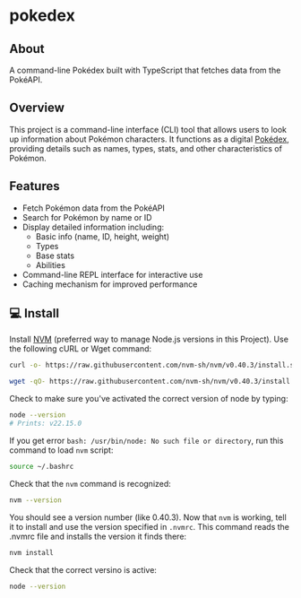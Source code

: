 # pokedex

## About

A command-line Pokédex built with TypeScript that fetches data from the PokéAPI.

## Overview

This project is a command-line interface (CLI) tool that allows users to look up information about Pokémon characters. It functions as a digital [Pokédex](https://pokeapi.co/), providing details such as names, types, stats, and other characteristics of Pokémon.

## Features

- Fetch Pokémon data from the PokéAPI
- Search for Pokémon by name or ID
- Display detailed information including:
  - Basic info (name, ID, height, weight)
  - Types
  - Base stats
  - Abilities
- Command-line REPL interface for interactive use
- Caching mechanism for improved performance

## 💻 Install

Install [NVM](https://github.com/nvm-sh/nvm) (preferred way to manage Node.js versions in this Project).
Use the following cURL or Wget command:

```bash
curl -o- https://raw.githubusercontent.com/nvm-sh/nvm/v0.40.3/install.sh | bash
```

```bash
wget -qO- https://raw.githubusercontent.com/nvm-sh/nvm/v0.40.3/install.sh | bash
```

Check to make sure you've activated the correct version of node by typing:

```bash
node --version
# Prints: v22.15.0
```

If you get error `bash: /usr/bin/node: No such file or directory`, run this command to load `nvm` script:

```bash
source ~/.bashrc
```

Check that the `nvm` command is recognized:

```bash
nvm --version
```

You should see a version number (like 0.40.3). Now that `nvm` is working, tell it to install and use the version specified in `.nvmrc`.
This command reads the .nvmrc file and installs the version it finds there:

```bash
nvm install
```

Check that the correct versino is active:

```bash
node --version
```